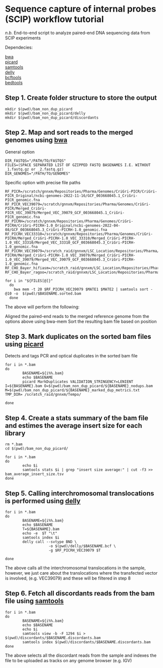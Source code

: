 # Sequence capture of internal probes (SCIP) workflow tutorial

_n.b._ End-to-end script to analyze paired-end DNA sequencing data from SCIP experiments

Dependecies:

[bwa](https://sourceforge.net/projects/bio-bwa/files/)  
[picard](http://broadinstitute.github.io/picard/picard-metric-definitions.html#DuplicationMetrics/)  
[samtools](http://www.htslib.org/)  
[delly](https://github.com/dellytools/delly)  
[bcftools](http://www.htslib.org/)  
[bedtools](https://bedtools.readthedocs.io/en/latest/content/bedtools-suite.html) 

## Step 1. Create folder structure to store the output
```
mkdir $(pwd)/bam_non_dup_picard
mkdir $(pwd)/bam_non_dup_picard/delly
mkdir $(pwd)/bam_non_dup_picard/discordants
```

## Step 2. Map and sort reads to the merged genomes using [bwa](https://sourceforge.net/projects/bio-bwa/files/)

General option
```
DIR_FASTQS="/PATH/TO/FASTQS"
FILES=(SPACE SEPARATED LIST OF GZIPPED FASTQ BASENAMES I.E. WITHOUT _1.fastq.gz or _2.fastq.gz)
DIR_GENOMES="/PATH/TO/GENOMES"
```
Specific option with precise file paths 
```
RF_PICR=/scratch/gnnxm/Repositories/Pharma/Genomes/CriGri-PICR/CriGri-PICR_Original/ncbi-genomes-2022-11-16/GCF_003668045.1_CriGri-PICR_genomic.fna
RF_PICR_VEC39079=/scratch/gnnxm/Repositories/Pharma/Genomes/CriGri-PICR/Merged_CriGri-PICR_VEC_39079/Merged_VEC_39079_GCF_003668045.1_CriGri-PICR_genomic.fna
RF_PICRH=/scratch/gnnxm/Repositories/Pharma/Genomes/CriGri-PICRH/CriGri-PICRH-1.0_Original/ncbi-genomes-2022-04-08/GCF_003668045.3_CriGri-PICRH-1.0_genomic.fna
RF_PICRH_VEC33310=/scratch/gnnxm/Repositories/Pharma/Genomes/CriGri-PICRH/Merged_CriGri-PICRH-1.0_VEC_33310/Merged_CriGri-PICRH-1.0_VEC_33310/Merged_VEC_33310_GCF_003668045.3_CriGri-PICRH-1.0_genomic.fna
RF_PICRH_VEC39079=/scratch_raid/gnnxm/LSC_Location/Repositories/Pharma/Genomes/CriGri-PICRH/Merged_CriGri-PICRH-1.0_VEC_39079/Merged_CriGri-PICRH-1.0_VEC_39079/Merged_VEC_39079_GCF_003668045.3_CriGri-PICRH-1.0_genomic.fna
RF_CHO_Bayer_hifiasm=/scratch_raid/gnnxm/LSC_Location/Repositories/Pharma/Genomes/CHO_Bayer/assem/asm.fasta
RF_CHO_Bayer_ragoo=/scratch_raid/gnnxm/LSC_Location/Repositories/Pharma/Genomes/CHO_Bayer/scaffolding/asm_ragoo.fasta
```

```
for i in "${FILES[@]}"
  do
    bwa mem -t 20 $RF_PICRH_VEC39079 $MATE1 $MATE2 | samtools sort -@10 -o  $(pwd)/$BASENAME.sorted.bam
  done
```

The above will perform the following:

Aligned the paired-end reads to the merged reference genome from the options above using bwa-mem
Sort the resulting bam file based on position

## Step 3. Mark duplicates on the sorted bam files using [picard](http://broadinstitute.github.io/picard/picard-metric-definitions.html#DuplicationMetrics) 

Detects and tags PCR and optical duplicates in the sorted bam file
```
for i in *.bam
do
        BASENAME=${i%%.bam}                           
        echo $BASENAME
        picard MarkDuplicates VALIDATION_STRINGENCY=LENIENT I=${BASENAME}.bam O=$(pwd)/bam_non_dup_picard/${BASENAME}_nodups.bam M=$(pwd)/bam_non_dup_picard/${BASENAME}_marked_dup_metrics.txt TMP_DIR= /scratch_raid/gnnxm/Tempo/

done
```

## Step 4. Create a stats summary of the bam file and estimes the average insert size for each library

```
rm *.bam
cd $(pwd)/bam_non_dup_picard/

for i in *.bam
do
        echo $i
        samtools stats $i | grep "insert size average:" | cut -f3 >> bam_average_insert_size.tsv
done
```

## Step 5. Calling interchromosomal translocations is performed using [delly](https://github.com/dellytools/delly)

```
for i in *.bam
do
        BASENAME=${i%%.bam}
        echo $BASENAME
        T=${BASENAME}.bam
        echo -e  $T "\t"
        samtools index $i
        delly call --svtype BND \ 
                    -o $(pwd)/delly/$BASENAME.bcf \
                    -g $RF_PICRH_VEC39079 $T

done
```

The above calls all the interchromosomal translocations in the sample, however, we just care about the translocations where the transfected vector is involved, (e.g. VEC39079) and these will be filtered in step 8
 
## Step 6. Fetch all discordants reads from the bam file using [samtools](http://www.htslib.org/)

```
for i in *.bam
do
        BASENAME=${i%%.bam}
        echo $BASENAME
        echo $i
        samtools view -b -F 1294 $i > $(pwd)/discordants/$BASENAME.discordants.bam
        samtools index $(pwd)/discordants/$BASENAME.discordants.bam
done
```

The above selects all the discordant reads from the sample and indexes the file to be uploaded as tracks on any genome browser (e.g. IGV)



